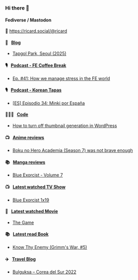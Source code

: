 ### Hi there 👋

#### Fediverse / Mastodon

🐘 https://ricard.social/@ricard

#### 📝 &nbsp;&nbsp;[Blog](https://ricard.blog)

- [Tapgol Park, Seoul (2025)](https://ricard.blog/other/tapgol-park-seoul-2025/)

#### 🎙 &nbsp;&nbsp;[Podcast - FE Coffee Break](https://frontendcoffeebreak.transistor.fm/)

- [Ep. #41: How we manage stress in the FE world](https://share.transistor.fm/s/8e78e642)

#### 🎙 &nbsp;&nbsp;[Podcast - Korean Tapas](https://koreantapas.show/)

- [[ES] Episodio 34: Minki por España](https://podcasters.spotify.com/pod/show/korean-tapas/episodes/ES-Episodio-34-Minki-por-Espaa-e2h7iun)

#### 👨🏻‍💻 &nbsp;&nbsp;[Code](https://ricard.dev)

- [How to turn off thumbnail generation in WordPress](https://ricard.dev/how-to-turn-off-thumbnail-generation-in-wordpress/)

#### 📺 &nbsp;&nbsp;[Anime reviews](https://anime.ricard.blog)

- [Boku no Hero Academia (Season 7) was not brave enough](https://anime.ricard.blog/rants/boku-no-hero-academia-season-7/)

#### 📚 &nbsp;&nbsp;[Manga reviews](https://anime.ricard.blog)

- [Blue Exorcist - Volume 7](https://manga.ricard.blog/reviews/blue-exorcist/volume/7/)

#### 📺 &nbsp;&nbsp;[Latest watched TV Show](https://quicoto.github.io/reviews/tv-shows)

- [Blue Exorcist 1x19](https://quicoto.github.io/reviews/tv-shows/blue-exorcist/1x19)

#### 🍿 &nbsp;&nbsp;[Latest watched Movie](https://quicoto.github.io/reviews/movies/)

- [The Game](https://quicoto.github.io/reviews/movies/the-game/)

#### 📚 &nbsp;&nbsp;[Latest read Book](https://ricard.blog/books/)

- [Know Thy Enemy (Grimm&#39;s War, #5)](https://www.goodreads.com/review/show/7019803899?utm_medium=api&amp;utm_source=rss)

#### ✈️ &nbsp;&nbsp;[Travel Blog](https://www.quicoto.com/)

- [Bulguksa – Corea del Sur 2022](https://www.quicoto.com/bulguksa-corea-del-sur-2022/)
